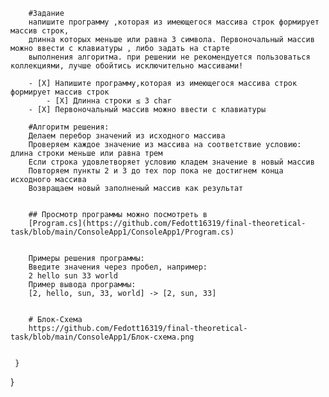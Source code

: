 
        #Задание
        напишите программу ,которая из имеющегося массива строк формирует массив строк,
        длинна которых меньше или равна 3 символа. Первоночальный массив можно ввести с клавиатуры , либо задать на старте 
        выполнения алгоритма. при решении не рекомендуется пользоваться коллекциями, лучше обойтись исключительно массивами!

        - [X] Напишите программу,которая из имеющегося массива строк формирует массив строк
            - [X] Длинна строки ≤ 3 char
        - [X] Первоночальный массив можно ввести с клавиатуры

        #Алгоритм решения:
        Делаем перебор значений из исходного массива
        Проверяем каждое значение из массива на соответствие условию: длина строки меньше или равна трем
        Если строка удовлетворяет условию кладем значение в новый массив
        Повторяем пункты 2 и 3 до тех пор пока не достигнем конца исходного массива
        Возвращаем новый заполненый массив как результат


        ## Просмотр программы можно посмотреть в
        [Program.cs](https://github.com/Fedott16319/final-theoretical-task/blob/main/ConsoleApp1/ConsoleApp1/Program.cs)


        Примеры решения программы:
        Введите значения через пробел, например:
        2 hello sun 33 world
        Пример вывода программы:
        [2, hello, sun, 33, world] -> [2, sun, 33]


        # Блок-Схема 
        https://github.com/Fedott16319/final-theoretical-task/blob/main/ConsoleApp1/Блок-схема.png
        
       
     }
}
